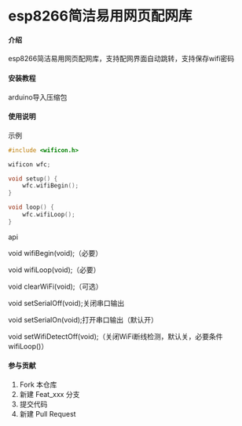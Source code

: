 # esp8266简洁易用网页配网库

#### 介绍

esp8266简洁易用网页配网库，支持配网界面自动跳转，支持保存wifi密码

#### 安装教程

arduino导入压缩包

#### 使用说明
示例


```c++
#include <wificon.h>

wificon wfc;

void setup() {
	wfc.wifiBegin();
}

void loop() { 
	wfc.wifiLoop();
}

```


api

void wifiBegin(void);（必要）

void wifiLoop(void);（必要）

void clearWiFi(void);（可选）

void setSerialOff(void);关闭串口输出

void setSerialOn(void);打开串口输出（默认开）

void setWifiDetectOff(void);（关闭WiFi断线检测，默认关，必要条件wifiLoop()）


#### 参与贡献

1.  Fork 本仓库
2.  新建 Feat_xxx 分支
3.  提交代码
4.  新建 Pull Request

